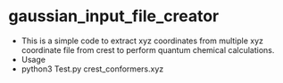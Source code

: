 # gaussian_input_file_creator

- This is a simple code to extract xyz coordinates from multiple xyz coordinate file from crest to perform quantum chemical calculations.
- Usage 
- python3 Test.py crest_conformers.xyz
<!---
L3D-Droid/L3D-Droid is a ✨ special ✨ repository because its `README.md` (this file) appears on your GitHub profile.
You can click the Preview link to take a look at your changes.
--->
